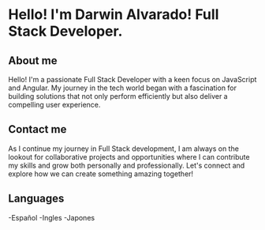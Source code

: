 # Hello! I'm Darwin Alvarado! Full Stack Developer.

## About me
Hello! I'm a passionate Full Stack Developer with a keen focus on JavaScript and Angular. My journey in the tech world began with a fascination for building solutions that not only perform efficiently but also deliver a compelling user experience.

## Contact me
As I continue my journey in Full Stack development, I am always on the lookout for collaborative projects and opportunities where I can contribute my skills and grow both personally and professionally. Let's connect and explore how we can create something amazing together!

## Languages
-Español
-Ingles
-Japones
